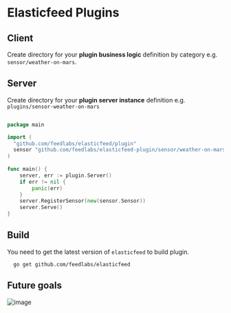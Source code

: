 Elasticfeed Plugins
===================

Client
------
Create directory for your **plugin business logic** definition by category e.g. `sensor/weather-on-mars`.

Server
------
Create directory for your **plugin server instance** definition e.g. `plugins/sensor-weather-on-mars`
```go

package main

import (
  "github.com/feedlabs/elasticfeed/plugin"
  sensor "github.com/feedlabs/elasticfeed-plugin/sensor/weather-on-mars"
)
  
func main() {
	server, err := plugin.Server()
	if err != nil {
		panic(err)
	}
	server.RegisterSensor(new(sensor.Sensor))
	server.Serve()
}

```

Build
-----
You need to get the latest version of `elasticfeed` to build plugin.
```
  go get github.com/feedlabs/elasticfeed
```

Future goals
------------
![image](https://cloud.githubusercontent.com/assets/1843523/7337493/07542bca-ec2c-11e4-8750-383940f06034.png)
